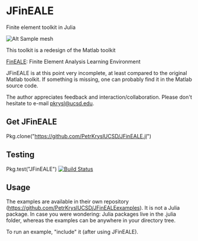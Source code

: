 # JFinEALE

Finite element toolkit in Julia


![Alt Sample mesh](http://hogwarts.ucsd.edu/~pkrysl/site.images/ScreenHunter_31%20Feb.%2009%2020.54.jpg "JFinEALE.jl")

This toolkit is a redesign of the Matlab toolkit

[FinEALE](https://github.com/PetrKryslUCSD/FinEALE): Finite Element Analysis Learning Environment
  

JFinEALE is at this point very incomplete, at least compared 
to the original Matlab toolkit.  If something is missing, 
one can probably find it in the Matlab source code.

The author appreciates feedback and interaction/collaboration. 
Please don't hesitate to e-mail pkrysl@ucsd.edu.
 
## Get JFinEALE
 
Pkg.clone("https://github.com/PetrKryslUCSD/JFinEALE.jl")

## Testing

Pkg.test("JFinEALE")
[![Build Status](https://travis-ci.org/PetrKryslUCSD/JFinEALE.jl.png)](https://travis-ci.org/PetrKryslUCSD/JFinEALE.jl)

## Usage

The examples are available in their own repository (https://github.com/PetrKryslUCSD/JFinEALEexamples). It is not a Julia package.
In case you were wondering: Julia packages live in the .julia folder, whereas
the examples can be anywhere in your directory tree.

To run an example, "include" it (after using JFinEALE).
